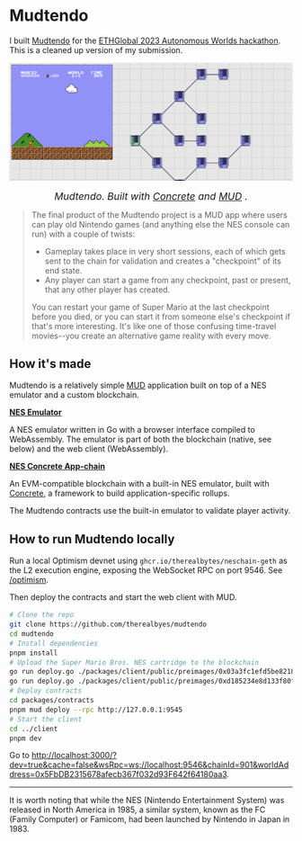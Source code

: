 # Mudtendo

I built [Mudtendo](https://ethglobal.com/showcase/mudtendo-8vjvh) for the [ETHGlobal 2023 Autonomous Worlds hackathon](https://ethglobal.com/events/autonomous). This is a cleaned up version of my submission.

![Mudtendo screenshot](img/screenshot.png)

<div align="center">
<p style="font-size: 1.25em; margin: 10px;"><em>
Mudtendo. Built with
<a href="https://github.com/therealbytes/concrete-geth">Concrete</a>
and
<a href="https://github.com/latticexyz/mud">MUD</a>
.</em></p>
</div>

> The final product of the Mudtendo project is a MUD app where users can play old Nintendo games (and anything else the NES console can run) with a couple of twists:
> 
> - Gameplay takes place in very short sessions, each of which gets sent to the chain for validation and creates a "checkpoint" of its end state.
> - Any player can start a game from any checkpoint, past or present, that any other player has created.
> 
> You can restart your game of Super Mario at the last checkpoint before you died, or you can start it from someone else's checkpoint if that's more interesting. It's like one of those confusing time-travel movies--you create an alternative game reality with every move.

## How it's made

Mudtendo is a relatively simple <a href="https://github.com/latticexyz/mud">MUD</a> application built on top of a NES emulator and a custom blockchain.

**[NES Emulator](https://github.com/therealbytes/nes)**

A NES emulator written in Go with a browser interface compiled to WebAssembly. The emulator is part of both the blockchain (native, see below) and the web client (WebAssembly).

**[NES Concrete App-chain](https://github.com/therealbytes/neschain)**

An EVM-compatible blockchain with a built-in NES emulator, built with <a href="https://github.com/therealbytes/concrete-geth">Concrete</a>, a framework to build application-specific rollups.

The Mudtendo contracts use the built-in emulator to validate player activity.

## How to run Mudtendo locally

Run a local Optimism devnet using `ghcr.io/therealbytes/neschain-geth` as the L2 execution engine, exposing the WebSocket RPC on port 9546. See [/optimism](https://github.com/therealbytes/optimism/tree/neschain-geth).

Then deploy the contracts and start the web client with MUD.

```bash
# Clone the repo
git clone https://github.com/therealbyes/mudtendo
cd mudtendo
# Install dependencies
pnpm install
# Upload the Super Mario Bros. NES cartridge to the blockchain
go run deploy.go ./packages/client/public/preimages/0x03a3fc1efd5be8218b6e37aabc279b2a971825f50f5a25edd3fc9dcdc3455d42.bin
go run deploy.go ./packages/client/public/preimages/0xd185234e8d133f80f8536bf3586474e9c21cf07dc1ac2d001b5651b038f20bc7.bin
# Deploy contracts
cd packages/contracts
pnpm mud deploy --rpc http://127.0.0.1:9545
# Start the client
cd ../client
pnpm dev
```

Go to [http://localhost:3000/?dev=true&cache=false&wsRpc=ws://localhost:9546&chainId=901&worldAddress=0x5FbDB2315678afecb367f032d93F642f64180aa3](http://localhost:3000/?dev=true&cache=false&wsRpc=ws://localhost:9546&chainId=901&worldAddress=0x5FbDB2315678afecb367f032d93F642f64180aa3).

---

It is worth noting that while the NES (Nintendo Entertainment System) was released in North America in 1985, a similar system, known as the FC (Family Computer) or Famicom, had been launched by Nintendo in Japan in 1983.
